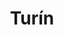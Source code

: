 ---
title: Turín
date: 
draft: false

# descripcion
description : Argo colgante de plata

materials: Plata 925

color: Plateado

dimensions: 0,8cm x 2cm

code: 01-01-0317

type: "Aros"

categories: []

price: $4.240,00

price_eftvo: $3.608,00

# Images
# first image will be shown in the product page
images:
  # - image: "images/path_to_image"
  # La ubicacion de las imagenes es imagenes/Aros/Aros.Colgantes/01-01-0317-turin
  - image: "./images/aros/colgantes/01-01-0317-ovalo-doble_a.JPG"
  - image: "./images/aros/colgantes/01-01-0317-ovalo-doble_b.JPG"
---
